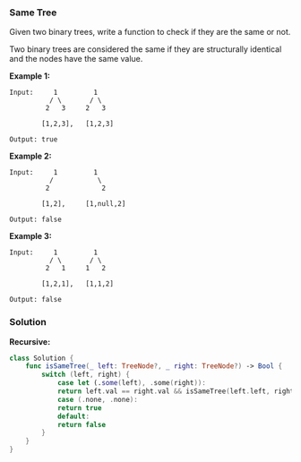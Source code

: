 
### Same Tree

Given two binary trees, write a function to check if they are the same or not.

Two binary trees are considered the same if they are structurally identical and the nodes have the same value.

__Example 1:__
```
Input:     1         1
          / \       / \
         2   3     2   3

        [1,2,3],   [1,2,3]

Output: true
```
__Example 2:__
```
Input:     1         1
          /           \
         2             2

        [1,2],     [1,null,2]

Output: false
```
__Example 3:__
```
Input:     1         1
          / \       / \
         2   1     1   2

        [1,2,1],   [1,1,2]

Output: false
```

### Solution
__Recursive:__
```Swift
class Solution {
    func isSameTree(_ left: TreeNode?, _ right: TreeNode?) -> Bool {
        switch (left, right) {
            case let (.some(left), .some(right)):
            return left.val == right.val && isSameTree(left.left, right.left) && isSameTree(left.right, right.right)
            case (.none, .none):
            return true
            default:
            return false
        }
    }
}
```